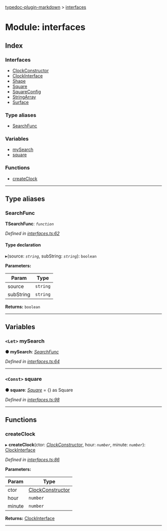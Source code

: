 [typedoc-plugin-markdown](../README.md) > [interfaces](../modules/interfaces.md)

# Module: interfaces

## Index

### Interfaces

* [ClockConstructor](../interfaces/interfaces.clockconstructor.md)
* [ClockInterface](../interfaces/interfaces.clockinterface.md)
* [Shape](../interfaces/interfaces.shape.md)
* [Square](../interfaces/interfaces.square.md)
* [SquareConfig](../interfaces/interfaces.squareconfig.md)
* [StringArray](../interfaces/interfaces.stringarray.md)
* [Surface](../interfaces/interfaces.surface.md)

### Type aliases

* [SearchFunc](interfaces.md#markdown-header-searchfunc)

### Variables

* [mySearch](interfaces.md#markdown-header-let-mysearch)
* [square](interfaces.md#markdown-header-const-square)

### Functions

* [createClock](interfaces.md#markdown-header-createclock)

---

## Type aliases

###  SearchFunc

**ΤSearchFunc**: *`function`*

*Defined in [interfaces.ts:62](https://bitbucket.org/owner/repository_name/src/master/interfaces.ts?fileviewer&amp;#x3D;file-view-default#interfaces.ts-62)*

#### Type declaration
▸(source: *`string`*, subString: *`string`*): `boolean`

**Parameters:**

| Param | Type |
| ------ | ------ |
| source | `string` |
| subString | `string` |

**Returns:** `boolean`

___

## Variables

### `<Let>` mySearch

**● mySearch**: *[SearchFunc](interfaces.md#markdown-header-searchfunc)*

*Defined in [interfaces.ts:64](https://bitbucket.org/owner/repository_name/src/master/interfaces.ts?fileviewer&amp;#x3D;file-view-default#interfaces.ts-64)*

___

### `<Const>` square

**● square**: *[Square](../interfaces/interfaces.square.md)* =  {} as Square

*Defined in [interfaces.ts:98](https://bitbucket.org/owner/repository_name/src/master/interfaces.ts?fileviewer&amp;#x3D;file-view-default#interfaces.ts-98)*

___

## Functions

###  createClock

▸ **createClock**(ctor: *[ClockConstructor](../interfaces/interfaces.clockconstructor.md)*, hour: *`number`*, minute: *`number`*): [ClockInterface](../interfaces/interfaces.clockinterface.md)

*Defined in [interfaces.ts:86](https://bitbucket.org/owner/repository_name/src/master/interfaces.ts?fileviewer&amp;#x3D;file-view-default#interfaces.ts-86)*

**Parameters:**

| Param | Type |
| ------ | ------ |
| ctor | [ClockConstructor](../interfaces/interfaces.clockconstructor.md) |
| hour | `number` |
| minute | `number` |

**Returns:** [ClockInterface](../interfaces/interfaces.clockinterface.md)

___

